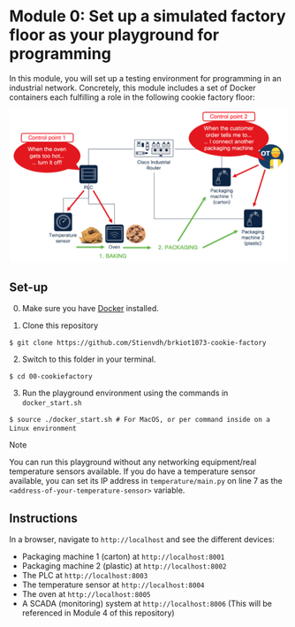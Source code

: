 # Module 0: Set up a simulated factory floor as your playground for programming

In this module, you will set up a testing environment for programming in an industrial network. Concretely, this module includes a set of Docker containers each fulfilling a role in the following cookie factory floor:

![](factory-floor.png)

## Set-up

0. Make sure you have [Docker](https://www.docker.com/products/docker-desktop/) installed.

1. Clone this repository

```
$ git clone https://github.com/Stienvdh/brkiot1073-cookie-factory
```

2. Switch to this folder in your terminal.

```
$ cd 00-cookiefactory
```

3. Run the playground environment using the commands in `docker_start.sh`

```
$ source ./docker_start.sh # For MacOS, or per command inside on a Linux environment
```

> [!NOTE]  
> You can run this playground without any networking equipment/real temperature sensors available. If you do have a temperature sensor available, you can set its IP address in `temperature/main.py` on line 7 as the `<address-of-your-temperature-sensor>` variable.

## Instructions

In a browser, navigate to `http://localhost` and see the different devices:
- Packaging machine 1 (carton) at `http://localhost:8001`
- Packaging machine 2 (plastic) at `http://localhost:8002`
- The PLC at `http://localhost:8003`
- The temperature sensor at `http://localhost:8004`
- The oven at `http://localhost:8005`
- A SCADA (monitoring) system at `http://localhost:8006` (This will be referenced in Module 4 of this repository)